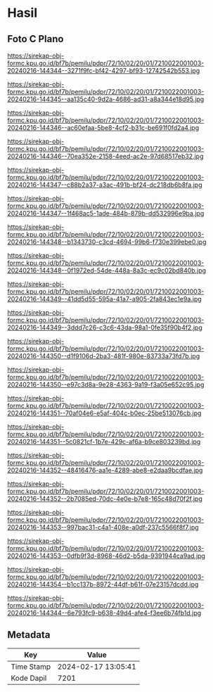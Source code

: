# Hasil

## Foto C Plano

https://sirekap-obj-formc.kpu.go.id/bf7b/pemilu/pdpr/72/10/02/20/01/7210022001003-20240216-144344--3271f9fc-bf42-4297-bf93-12742542b553.jpg

https://sirekap-obj-formc.kpu.go.id/bf7b/pemilu/pdpr/72/10/02/20/01/7210022001003-20240216-144345--aa135c40-9d2a-4686-ad31-a8a344e18d95.jpg

https://sirekap-obj-formc.kpu.go.id/bf7b/pemilu/pdpr/72/10/02/20/01/7210022001003-20240216-144346--ac60efaa-5be8-4cf2-b31c-be691f0fd2a4.jpg

https://sirekap-obj-formc.kpu.go.id/bf7b/pemilu/pdpr/72/10/02/20/01/7210022001003-20240216-144346--70ea352e-2158-4eed-ac2e-97d68517eb32.jpg

https://sirekap-obj-formc.kpu.go.id/bf7b/pemilu/pdpr/72/10/02/20/01/7210022001003-20240216-144347--c88b2a37-a3ac-491b-bf24-dc218db6b8fa.jpg

https://sirekap-obj-formc.kpu.go.id/bf7b/pemilu/pdpr/72/10/02/20/01/7210022001003-20240216-144347--1f468ac5-1ade-484b-879b-dd532996e9ba.jpg

https://sirekap-obj-formc.kpu.go.id/bf7b/pemilu/pdpr/72/10/02/20/01/7210022001003-20240216-144348--b1343730-c3cd-4694-99b6-f730e399ebe0.jpg

https://sirekap-obj-formc.kpu.go.id/bf7b/pemilu/pdpr/72/10/02/20/01/7210022001003-20240216-144348--0f1972ed-54de-448a-8a3c-ec9c02bd840b.jpg

https://sirekap-obj-formc.kpu.go.id/bf7b/pemilu/pdpr/72/10/02/20/01/7210022001003-20240216-144349--41dd5d55-595a-41a7-a905-2fa843ec1e9a.jpg

https://sirekap-obj-formc.kpu.go.id/bf7b/pemilu/pdpr/72/10/02/20/01/7210022001003-20240216-144349--3ddd7c26-c3c6-43da-98a1-0fe35f90b4f2.jpg

https://sirekap-obj-formc.kpu.go.id/bf7b/pemilu/pdpr/72/10/02/20/01/7210022001003-20240216-144350--d1f9106d-2ba3-481f-980e-83733a73fd7b.jpg

https://sirekap-obj-formc.kpu.go.id/bf7b/pemilu/pdpr/72/10/02/20/01/7210022001003-20240216-144350--e97c3d8a-9e28-4363-9a19-f3a05e652c95.jpg

https://sirekap-obj-formc.kpu.go.id/bf7b/pemilu/pdpr/72/10/02/20/01/7210022001003-20240216-144351--70af04e6-e5af-404c-b0ec-25be513076cb.jpg

https://sirekap-obj-formc.kpu.go.id/bf7b/pemilu/pdpr/72/10/02/20/01/7210022001003-20240216-144351--5c0821cf-1b7e-429c-af6a-b9ce803239bd.jpg

https://sirekap-obj-formc.kpu.go.id/bf7b/pemilu/pdpr/72/10/02/20/01/7210022001003-20240216-144352--48416476-aa1e-4289-abe8-e2daa9bcdfae.jpg

https://sirekap-obj-formc.kpu.go.id/bf7b/pemilu/pdpr/72/10/02/20/01/7210022001003-20240216-144352--2b7085ed-70dc-4e0e-b7e8-165c48d70f2f.jpg

https://sirekap-obj-formc.kpu.go.id/bf7b/pemilu/pdpr/72/10/02/20/01/7210022001003-20240216-144353--997bac31-c4a1-408e-a0df-237c5566f8f7.jpg

https://sirekap-obj-formc.kpu.go.id/bf7b/pemilu/pdpr/72/10/02/20/01/7210022001003-20240216-144353--0dfb9f3d-8968-46d2-b5da-9391944ca9ad.jpg

https://sirekap-obj-formc.kpu.go.id/bf7b/pemilu/pdpr/72/10/02/20/01/7210022001003-20240216-144354--b1cc137b-8972-44df-b61f-07e23157dcdd.jpg

https://sirekap-obj-formc.kpu.go.id/bf7b/pemilu/pdpr/72/10/02/20/01/7210022001003-20240216-144344--6e793fc9-b638-49d4-afe4-f3ee6b74fb1d.jpg


## Metadata

| Key        | Value               |
| ---------- | ------------------- |
| Time Stamp | 2024-02-17 13:05:41 |
| Kode Dapil | 7201                |



